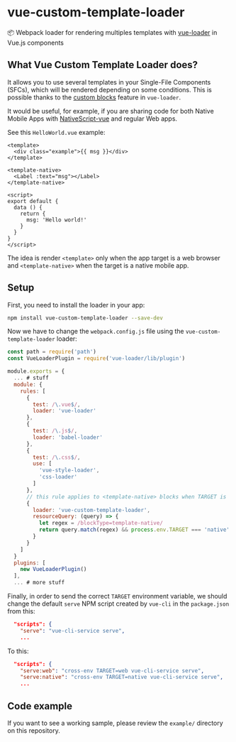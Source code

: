# vue-custom-template-loader
📦 Webpack loader for rendering multiples templates with [vue-loader](https://vue-loader.vuejs.org/) in Vue.js components

## What Vue Custom Template Loader does?

It allows you to use several templates in your Single-File Components (SFCs), which will be rendered depending on some conditions. This is possible thanks to the [custom blocks](https://vue-loader.vuejs.org/guide/custom-blocks.html) feature in `vue-loader`.

It would be useful, for example, if you are sharing code for both Native Mobile Apps with [NativeScript-vue](http://nativescript-vue.org) and regular Web apps.

See this `HelloWorld.vue` example:

``` vue
<template>
  <div class="example">{{ msg }}</div>
</template>

<template-native>
  <Label :text="msg"></Label>
</template-native>

<script>
export default {
  data () {
    return {
      msg: 'Hello world!'
    }
  }
}
</script>
```

The idea is render `<template>` only when the app target is a web browser and `<template-native>` when the target is a native mobile app.

## Setup

First, you need to install the loader in your app:

```bash
npm install vue-custom-template-loader --save-dev
```

Now we have to change the `webpack.config.js` file using the `vue-custom-template-loader` loader:

```javascript
const path = require('path')
const VueLoaderPlugin = require('vue-loader/lib/plugin')

module.exports = {
  ... # stuff
  module: {
    rules: [
      {
        test: /\.vue$/,
        loader: 'vue-loader'
      },
      {
        test: /\.js$/,
        loader: 'babel-loader'
      },
      {
        test: /\.css$/,
        use: [
          'vue-style-loader',
          'css-loader'
        ]
      },
      // this rule applies to <template-native> blocks when TARGET is 'native'
      {
        loader: 'vue-custom-template-loader',
        resourceQuery: (query) => {
          let regex = /blockType=template-native/
          return query.match(regex) && process.env.TARGET === 'native'
        }
      }
    ]
  }
  plugins: [
    new VueLoaderPlugin()
  ],
  ... # more stuff
```

Finally, in order to send the correct `TARGET` environment variable, we should change the default `serve` NPM script created by `vue-cli` in the `package.json` from this:

```json
  "scripts": {
    "serve": "vue-cli-service serve",
    ...
```

To this:

```json
  "scripts": {
    "serve:web": "cross-env TARGET=web vue-cli-service serve",
    "serve:native": "cross-env TARGET=native vue-cli-service serve",
    ...
```

## Code example

If you want to see a working sample, please review the `example/` directory on this repository.